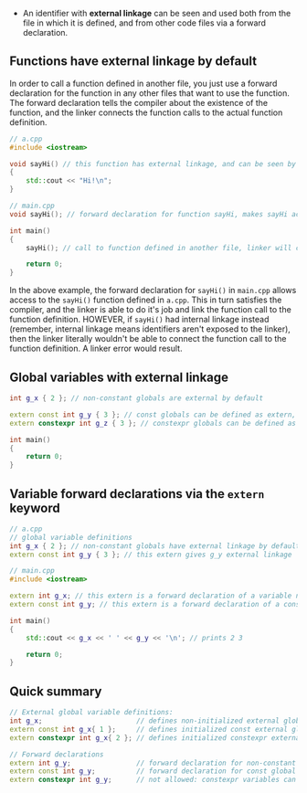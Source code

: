 * An identifier with **external linkage** can be seen and used both from the file in which it is defined, and from other code files via a forward declaration.

## Functions have external linkage by default

In order to call a function defined in another file, you just use a forward declaration for the function in any other files that want to use the function. The forward declaration tells the compiler about the existence of the function, and the linker connects the function calls to the actual function definition.

```cpp
// a.cpp
#include <iostream>

void sayHi() // this function has external linkage, and can be seen by other files
{
    std::cout << "Hi!\n";
}
```
```cpp
// main.cpp
void sayHi(); // forward declaration for function sayHi, makes sayHi accessible in this file

int main()
{
    sayHi(); // call to function defined in another file, linker will connect this call to the function definition

    return 0;
}
```

In the above example, the forward declaration for `sayHi()` in `main.cpp` allows access to the `sayHi()` function defined in `a.cpp`. This in turn satisfies the compiler, and the linker is able to do it's job and link the function call to the function definition. HOWEVER, if `sayHi()` had internal linkage instead (remember, internal linkage means identifiers aren't exposed to the linker), then the linker literally wouldn't be able to connect the function call to the function definition. A linker error would result.

## Global variables with external linkage

```cpp
int g_x { 2 }; // non-constant globals are external by default

extern const int g_y { 3 }; // const globals can be defined as extern, making them external
extern constexpr int g_z { 3 }; // constexpr globals can be defined as extern, making them external (but this is pretty useless, see the warning in the next section)

int main()
{
    return 0;
}
```

## Variable forward declarations via the `extern` keyword

```cpp
// a.cpp
// global variable definitions
int g_x { 2 }; // non-constant globals have external linkage by default
extern const int g_y { 3 }; // this extern gives g_y external linkage
```
```cpp
// main.cpp
#include <iostream>

extern int g_x; // this extern is a forward declaration of a variable named g_x that is defined somewhere else
extern const int g_y; // this extern is a forward declaration of a const variable named g_y that is defined somewhere else

int main()
{
    std::cout << g_x << ' ' << g_y << '\n'; // prints 2 3

    return 0;
}
```

## Quick summary

```cpp
// External global variable definitions:
int g_x;                       // defines non-initialized external global variable (zero initialized by default)
extern const int g_x{ 1 };     // defines initialized const external global variable
extern constexpr int g_x{ 2 }; // defines initialized constexpr external global variable

// Forward declarations
extern int g_y;                // forward declaration for non-constant global variable
extern const int g_y;          // forward declaration for const global variable
extern constexpr int g_y;      // not allowed: constexpr variables can't be forward declared
```



